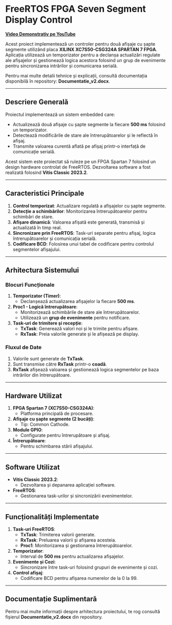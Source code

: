 # FreeRTOS FPGA Seven Segment Display Control

[**Video Demonstrativ pe YouTube**](https://www.youtube.com/watch?v=UFmV7QaoTqo)

Acest proiect implementează un controler pentru două afișaje cu șapte segmente utilizând placa **XILINX XC7S50-CSG324A SPARTAN 7 FPGA**. Aplicația utilizează un temporizator pentru a declanșa actualizări regulate ale afișajelor și gestionează logica acestora folosind un grup de evenimente pentru sincronizarea intrărilor și comunicarea serială.

Pentru mai multe detalii tehnice și explicații, consultă documentația disponibilă în repository: **Documentatie_v2.docx**.

---

## **Descriere Generală**

Proiectul implementează un sistem embedded care:
- Actualizează două afișaje cu șapte segmente la fiecare **500 ms** folosind un temporizator.
- Detectează modificările de stare ale întrerupătoarelor și le reflectă în afișaj.
- Transmite valoarea curentă aflată pe afișaj printr-o interfață de comunicație serială.

Acest sistem este proiectat să ruleze pe un FPGA Spartan 7 folosind un design hardware controlat de FreeRTOS. Dezvoltarea software a fost realizată folosind **Vitis Classic 2023.2**.

---

## **Caracteristici Principale**

1. **Control temporizat**: Actualizare regulată a afișajelor cu șapte segmente.
2. **Detecție a schimbărilor**: Monitorizarea întrerupătoarelor pentru schimbări de stare.
3. **Afișare dinamică**: Valoarea afișată este generată, transmisă și actualizată în timp real.
4. **Sincronizare prin FreeRTOS**: Task-uri separate pentru afișaj, logica întrerupătoarelor și comunicația serială.
5. **Codificare BCD**: Folosirea unui tabel de codificare pentru controlul segmentelor afișajului.

---

## **Arhitectura Sistemului**

### **Blocuri Funcționale**
1. **Temporizator (Timer)**:
   - Declanșează actualizarea afișajelor la fiecare **500 ms**.
2. **Proc1 - Logică întrerupătoare**:
   - Monitorizează schimbările de stare ale întrerupătoarelor.
   - Utilizează un **grup de evenimente** pentru notificare.
3. **Task-uri de trimitere și recepție**:
   - **TxTask**: Generează valori noi și le trimite pentru afișare.
   - **RxTask**: Preia valorile generate și le afișează pe display.

### **Fluxul de Date**
1. Valorile sunt generate de **TxTask**.
2. Sunt transmise către **RxTask** printr-o **coadă**.
3. **RxTask** afișează valoarea și gestionează logica segmentelor pe baza intrărilor din întrerupătoare.

---

## **Hardware Utilizat**

1. **FPGA Spartan 7 (XC7S50-CSG324A)**:
   - Platforma principală de procesare.
2. **Afișaje cu șapte segmente (2 bucăți)**:
   - Tip: Common Cathode.
3. **Module GPIO**:
   - Configurate pentru întrerupătoare și afișaj.
4. **Întrerupătoare**:
   - Pentru schimbarea stării afișajului.

---

## **Software Utilizat**

- **Vitis Classic 2023.2**:
  - Dezvoltarea și depanarea aplicației software.
- **FreeRTOS**:
  - Gestionarea task-urilor și sincronizării evenimentelor.

---

## **Funcționalități Implementate**

1. **Task-uri FreeRTOS**:
   - **TxTask**: Trimiterea valorii generate.
   - **RxTask**: Preluarea valorii și afișarea acesteia.
   - **Proc1**: Monitorizarea și gestionarea întrerupătoarelor.
2. **Temporizator**:
   - Interval de **500 ms** pentru actualizarea afișajelor.
3. **Evenimente și Cozi**:
   - Sincronizare între task-uri folosind grupuri de evenimente și cozi.
4. **Control afișaj**:
   - Codificare BCD pentru afișarea numerelor de la 0 la 99.

---

## **Documentație Suplimentară**

Pentru mai multe informații despre arhitectura proiectului, te rog consultă fișierul **Documentatie_v2.docx** din repository.
